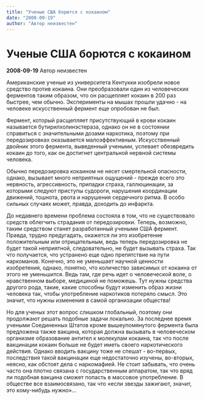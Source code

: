 ```yaml
---
title: "Ученые США борются с кокаином"
date: "2008-09-19"
author: "Автор неизвестен"
---
```


# Ученые США борются с кокаином

**2008-09-19** Автор неизвестен

Американские ученые из университета Кентукки изобрели новое средство против кокаина. Они преобразовали один из человеческих ферментов таким образом, что он расщепляет кокаин в 200 раз быстрее, чем обычно. Эксперименты на мышах прошли удачно - на человеке искусственный фермент еще опробован не был.

Фермент, который расщепляет присутствующий в крови кокаин называется бутирилхолинэстераза, однако он не в состоянии справиться с значительными дозами наркотика, поэтому при передозировках оказывается малоэффективным. Искусственный двойник этого фермента, выведенный учеными, успевает обезвредить кокаин до того, как он достигнет центральной нервной системы человека.

Обычно передозировка кокаином не несет смертельной опасности, однако, вызывает много неприятных ощущений - прежде всего это нервность, агрессивность, припадки страха, галлюцинации, за которыми следуют приступы судороги, нарушения координации движений, тошнота, рвота и нарушения сердечного ритма. В особо сильных случаях может, правда, доходить до инфаркта.

До недавнего времени проблема состояла в том, что не существовало средств облегчить страдания от передозировки. Теперь, возможно, таким средством станет разработанный учеными США фермент. Правда, трудно предугадать, окажется ли это изобретение положительным или отрицательным, ведь теперь передозировка не будет такой неприятной, следовательно, не будет вызывать страха. Так что получается, что устранено еще одно препятствие на пути наркоманов. Конечно, это не уменьшает научной ценности изобретения, однако, понятно, что количество зависимых от кокаина от этого не уменьшится. Ведь там, где речь идет о человеческой воле, о нравственном выборе, медициной не поможешь. Тут нужны средства другого рода, такие, какие способны будут изменить образ жизни человека так, чтобы употребление наркотиков потеряло смысл. Это значит, что нужны изменения в самой организации общества!

Но для ученых этот вопрос слишком глобальный, поэтому они продолжают решать подобные задачи локально. За последнее время учеными Соединенных Штатов кроме вышеупомянутого фермента была предложена также вакцина, которая должна вызывать в человеческом организме образование антител к молекулам кокаина, так что после вакцинации кокаин больше не будет иметь своего наркотического действия. Однако вводить вакцину тоже не спешат - во-первых, последствия такой вакцинации еще недостаточно изучены, во-вторых, неясно, как обстоят дела с наркомафией. Не стоит забывать, что очень часто она плотно связана с государственным аппаратом, так что вряд ли подобная вакцина сможет попасть в массовое употребление. В обществе все взаимосвязано, так что «если звезды зажигают, значит, это кому-нибудь нужно»...